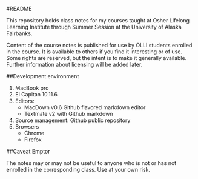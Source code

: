 #README

This repository holds class notes for my courses taught at Osher Lifelong Learning Institute through Summer Session at the University of Alaska Fairbanks. 

Content of the course notes is published for use by OLLI students enrolled in the course. It is available to others if you find it interesting or of use. Some rights are reserved, but the intent is to make it generally available. Further information about licensing will be added later.

##Development environment
1. MacBook pro
1. El Capitan 10.11.6
1. Editors:
   -   MacDown v0.6 Github flavored markdown editor
   -   Textmate v2 with Github markdown 
1. Source management: Github public repository
2. Browsers
   - Chrome
   - Firefox

##Caveat Emptor

The notes may or may not be useful to anyone who is not or has not enrolled in the corresponding class. Use at your own risk. 

